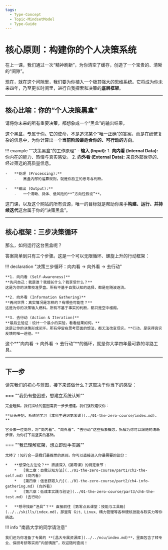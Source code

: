 ```yaml
---
tags:
  - Type-Concept
  - Topic-MindsetModel
  - Type-Guide
---
```


# 核心原则：构建你的个人决策系统

在上一课，我们通过一次“精神刷新”，为你清空了缓存，创造了一个宝贵的、清晰的“间隙”。

现在，就在这个间隙里，我们要为你植入一个极其强大的思维系统。它将成为你未来四年，乃至更长时间里，进行自我探索和决策的**底层框架**。

---

## 核心比喻：你的“个人决策黑盒”

请将你未来的所有重要决策，都想象成一个“黑盒”的输出结果。

这个黑盒，专属于你。它的使命，不是追求某个“唯一正确”的答案，而是在纷繁复杂的信息中，为你计算出一个**当前阶段最适合你的、可行动的方向**。

!!! example "“决策黑盒”的工作原理"
    -   **输入 (Input):**
        1.  **向内看 (Internal Data):** 你内在的能力、热情与真实感受。
        2.  **向外看 (External Data):** 来自外部世界的、经过筛选的高质量信息。

    -   **处理 (Processing):**
        -   黑盒内部的运算规则，就是你独立的思考与判断。

    -   **输出 (Output):**
        -   一个清晰、具体、低风险的**“方向性假设”**。

这门课，以及这个网站的所有资源，唯一的目标就是帮助你亲手**构建、运行、并持续迭代**这台属于你的“决策黑盒”。

---

## 核心框架：三步决策循环

那么，如何运行这台黑盒呢？

答案简单到只有三个步骤。这是一个可以无限循环、螺旋上升的行动框架：

!!! declaration "决策三步循环：向内看 → 向外看 → 去行动"

    **1. 向内看 (Self-Awareness)**
    **先问自己：我是谁？我擅长什么？我享受什么？**
    这是为你的决策校准罗盘。所有不基于自我认知的选择，都是在随波逐流。

    **2. 向外看 (Information Gathering)**
    **再问世界：真实情况是怎样的？有哪些可能性？**
    这是为你的决策输入燃料。所有不基于事实的判断，都只是空中楼阁。

    **3. 去行动 (Action & Iteration)**
    **最后去验证：设计一个最小的实验，看看结果如何。**
    这是让你的决策形成闭环。所有停留在思考层面的想法，都无法改变现实。**行动，是获得真实反馈的唯一途径。**

这个**“向内看 → 向外看 → 去行动”**的循环，就是你大学四年最可靠的寻路工具。

---

## 下一步

读完我们的初心与蓝图，接下来该做什么？这取决于你当下的感受：

=== "“我仍有些困惑，想建立系统认知”"

    完全理解。我们描绘的蓝图需要一步步搭建。我们强烈建议你：
    
    **从头开始，系统地学习 [本科生通识第零课](../01-the-zero-course/index.md)。**
    
    它会像一位向导，将“向内看”、“向外看”、“去行动”这些抽象概念，拆解为你可以跟随的清晰步骤，为你打下最坚实的基础。

=== "“我已理解框架，想立即动手实践”"

    太棒了！知行合一是我们最推崇的原则。你可以直接进入你最需要的部分：

    *   **想深化方法论？** 直接深入《第零课》的特定章节：
        *   [第二章：自我认知方法](../01-the-zero-course/part1/ch2-the-self.md) (向内看)
        *   [第四章：信息获取入门](../01-the-zero-course/part2/ch4-info-gathering.md) (向外看)
        *   [第六章：低成本实践与验证](../01-the-zero-course/part3/ch6-the-test.md) (去行动)

    *   **想寻找新“渔具”？** 直接前往 [第零点五课堂：技能与工具箱](../../skills/index.md)，那里有 Git、Linux、精力管理等各种硬核技能与软实力等你挑选。

!!! info "南昌大学的同学请注意"

    我们还为你准备了专属的 **[昌大专属资源库](../../ncu/index.md)**，里面包含了转专业、保研考研等实用“内部情报”，欢迎随时查阅！
